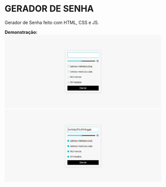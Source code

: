 # GERADOR DE SENHA
 Gerador de Senha feito com HTML, CSS e JS.

 **Demonstração:**
 <img src="/1.png" alt="Gerador"/>
 <img src="/2.png" alt="Senha Gerada com Simbolos"/>
 

